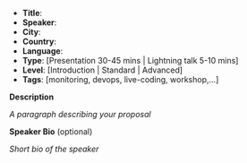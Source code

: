 * **Title**:
* **Speaker**:
* **City**:
* **Country**:
* **Language**:
* **Type**: [Presentation 30-45 mins | Lightning talk 5-10 mins]
* **Level**: [Introduction | Standard | Advanced]
* **Tags**: [monitoring, devops, live-coding, workshop,...]


**Description**

*A paragraph describing your proposal*


**Speaker Bio** (optional)

*Short bio of the speaker*
